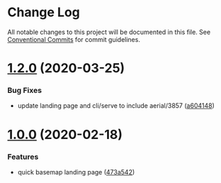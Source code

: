 # Change Log

All notable changes to this project will be documented in this file.
See [Conventional Commits](https://conventionalcommits.org) for commit guidelines.

# [1.2.0](https://github.com/linz/basemaps/compare/v1.1.0...v1.2.0) (2020-03-25)


### Bug Fixes

* update landing page and cli/serve to include aerial/3857 ([a604148](https://github.com/linz/basemaps/commit/a604148365b42417088821eca16487b63e7eaa58))





# [1.0.0](https://github.com/linz/basemaps/compare/v0.3.0...v1.0.0) (2020-02-18)


### Features

* quick basemap landing page ([473a542](https://github.com/linz/basemaps/commit/473a542e25d5aa933cfcadf7342d66ea43b82bac))
